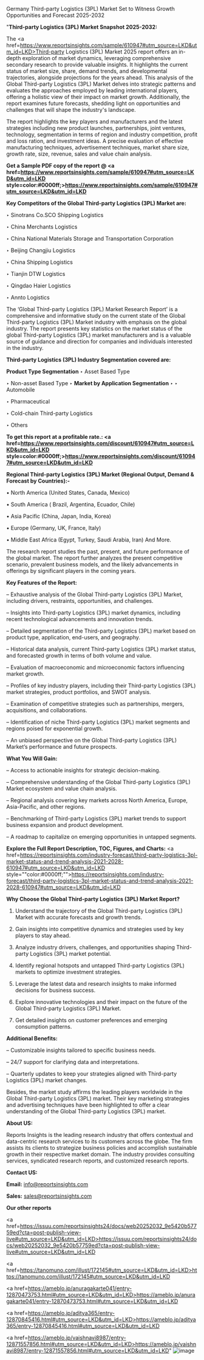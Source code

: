 Germany Third-party Logistics (3PL) Market Set to Witness Growth Opportunities and Forecast 2025-2032

"<strong>Third-party Logistics (3PL) Market Snapshot 2025-2032:</strong>

The <a href=https://www.reportsinsights.com/sample/610947#utm_source=LKD&utm_id=LKD>Third-party Logistics (3PL) Market</a> 2025 report offers an in-depth exploration of market dynamics, leveraging comprehensive secondary research to provide valuable insights. It highlights the current status of market size, share, demand trends, and developmental trajectories, alongside projections for the years ahead. This analysis of the Global Third-party Logistics (3PL) Market delves into strategic patterns and evaluates the approaches employed by leading international players, offering a holistic view of their impact on market growth. Additionally, the report examines future forecasts, shedding light on opportunities and challenges that will shape the industry's landscape.

The report highlights the key players and manufacturers and the latest strategies including new product launches, partnerships, joint ventures, technology, segmentation in terms of region and industry competition, profit and loss ration, and investment ideas. A precise evaluation of effective manufacturing techniques, advertisement techniques, market share size, growth rate, size, revenue, sales and value chain analysis.

<strong>Get a Sample PDF copy of the report @ <a href=https://www.reportsinsights.com/sample/610947#utm_source=LKD&utm_id=LKD style=color:#0000ff;>https://www.reportsinsights.com/sample/610947#utm_source=LKD&utm_id=LKD</a></strong>

<strong>Key Competitors of the Global Third-party Logistics (3PL) Market are:</strong>

‣ Sinotrans
 Co.SCO Shipping Logistics

‣ China Merchants Logistics

‣ China National Materials Storage and Transportation Corporation

‣ Beijing Changjiu Logistics

‣ China Shipping Logistics

‣ Tianjin DTW Logistics

‣ Qingdao Haier Logistics

‣ Annto Logistics

The ‘Global Third-party Logistics (3PL) Market Research Report’ is a comprehensive and informative study on the current state of the Global Third-party Logistics (3PL) Market industry with emphasis on the global industry. The report presents key statistics on the market status of the global Third-party Logistics (3PL) market manufacturers and is a valuable source of guidance and direction for companies and individuals interested in the industry.

<strong>Third-party Logistics (3PL) Industry Segmentation covered are:</strong>

<strong>Product Type Segmentation</strong>
‣
Asset Based Type

‣ Non-asset Based Type
‣ 
<strong>Market by Application Segmentation</strong>
‣
‣  Automobile

‣ Pharmaceutical

‣ Cold-chain Third-party Logistics

‣ Others

<strong>To get this report at a profitable rate.: <a href=https://www.reportsinsights.com/discount/610947#utm_source=LKD&utm_id=LKD style=color:#0000ff;>https://www.reportsinsights.com/discount/610947#utm_source=LKD&utm_id=LKD</a></strong>

<strong>Regional Third-party Logistics (3PL) Market (Regional Output, Demand &amp; Forecast by Countries):-</strong>

• North America (United States, Canada, Mexico)

• South America ( Brazil, Argentina, Ecuador, Chile)

• Asia Pacific (China, Japan, India, Korea)

• Europe (Germany, UK, France, Italy)

• Middle East Africa (Egypt, Turkey, Saudi Arabia, Iran) And More.

The research report studies the past, present, and future performance of the global market. The report further analyzes the present competitive scenario, prevalent business models, and the likely advancements in offerings by significant players in the coming years.

<strong>Key Features of the Report:</strong>

– Exhaustive analysis of the Global Third-party Logistics (3PL) Market, including drivers, restraints, opportunities, and challenges.

– Insights into Third-party Logistics (3PL) market dynamics, including recent technological advancements and innovation trends.

– Detailed segmentation of the Third-party Logistics (3PL) market based on product type, application, end-users, and geography.

– Historical data analysis, current Third-party Logistics (3PL) market status, and forecasted growth in terms of both volume and value.

– Evaluation of macroeconomic and microeconomic factors influencing market growth.

– Profiles of key industry players, including their Third-party Logistics (3PL) market strategies, product portfolios, and SWOT analysis.

– Examination of competitive strategies such as partnerships, mergers, acquisitions, and collaborations.

– Identification of niche Third-party Logistics (3PL) market segments and regions poised for exponential growth.

– An unbiased perspective on the Global Third-party Logistics (3PL) Market’s performance and future prospects.

<strong>What You Will Gain:</strong>

– Access to actionable insights for strategic decision-making.

– Comprehensive understanding of the Global Third-party Logistics (3PL) Market ecosystem and value chain analysis.

– Regional analysis covering key markets across North America, Europe, Asia-Pacific, and other regions.

– Benchmarking of Third-party Logistics (3PL) market trends to support business expansion and product development.

– A roadmap to capitalize on emerging opportunities in untapped segments.

<strong>Explore the Full Report Description, TOC, Figures, and Charts:</strong>
<a href=https://reportsinsights.com/industry-forecast/third-party-logistics-3pl-market-status-and-trend-analysis-2021-2028-610947#utm_source=LKD&utm_id=LKD style=""color:#0000ff;"">https://reportsinsights.com/industry-forecast/third-party-logistics-3pl-market-status-and-trend-analysis-2021-2028-610947#utm_source=LKD&utm_id=LKD</a>

<strong>Why Choose the Global Third-party Logistics (3PL) Market Report?</strong>

1. Understand the trajectory of the Global Third-party Logistics (3PL) Market with accurate forecasts and growth trends.

2. Gain insights into competitive dynamics and strategies used by key players to stay ahead.

3. Analyze industry drivers, challenges, and opportunities shaping Third-party Logistics (3PL) market potential.

4. Identify regional hotspots and untapped Third-party Logistics (3PL) markets to optimize investment strategies.

5. Leverage the latest data and research insights to make informed decisions for business success.

6. Explore innovative technologies and their impact on the future of the Global Third-party Logistics (3PL) Market.

7. Get detailed insights on customer preferences and emerging consumption patterns.

<strong>Additional Benefits:</strong>

– Customizable insights tailored to specific business needs.

– 24/7 support for clarifying data and interpretations.

– Quarterly updates to keep your strategies aligned with Third-party Logistics (3PL) market changes.

Besides, the market study affirms the leading players worldwide in the Global Third-party Logistics (3PL) market. Their key marketing strategies and advertising techniques have been highlighted to offer a clear understanding of the Global Third-party Logistics (3PL) market.

<strong><strong>About US</strong>:</strong>

Reports Insights is the leading research industry that offers contextual and data-centric research services to its customers across the globe. The firm assists its clients to strategize business policies and accomplish sustainable growth in their respective market domain. The industry provides consulting services, syndicated research reports, and customized research reports.

<strong>Contact US:</strong>

<p class=><b>Email:</b> <a href=mailto:info@reportsinsights.com>info@reportsinsights.com</a></p>
<p class=><b>Sales:</b> <a href=mailto:sales@reportsinsights.com>sales@reportsinsights.com</a></p>

<strong>Our other reports</strong>

<a href=https://issuu.com/reportsinsights24/docs/web20252032_9e5420b57759ed?cta=post-publish-view-live#utm_source=LKD&utm_id=LKD>https://issuu.com/reportsinsights24/docs/web20252032_9e5420b57759ed?cta=post-publish-view-live#utm_source=LKD&utm_id=LKD</a>

<a href=https://tanomuno.com/illust/172145#utm_source=LKD&utm_id=LKD>https://tanomuno.com/illust/172145#utm_source=LKD&utm_id=LKD</a>

<a href=https://ameblo.jp/anuragakarte041/entry-12870473753.html#utm_source=LKD&utm_id=LKD>https://ameblo.jp/anuragakarte041/entry-12870473753.html#utm_source=LKD&utm_id=LKD</a>

<a href=https://ameblo.jp/aditya365/entry-12870845416.html#utm_source=LKD&utm_id=LKD>https://ameblo.jp/aditya365/entry-12870845416.html#utm_source=LKD&utm_id=LKD</a>

<a href=https://ameblo.jp/vaishnavi8987/entry-12871557856.html#utm_source=LKD&utm_id=LKD>https://ameblo.jp/vaishnavi8987/entry-12871557856.html#utm_source=LKD&utm_id=LKD</a>"
![image](https://github.com/user-attachments/assets/adc96820-fa2d-4ae7-9dbc-3212b2dbd96a)
